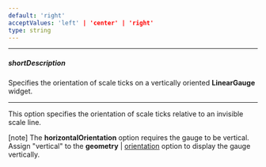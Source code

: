 ```yaml
---
default: 'right'
acceptValues: 'left' | 'center' | 'right'
type: string
---
```

---
##### shortDescription
Specifies the orientation of scale ticks on a vertically oriented **LinearGauge** widget.

---
This option specifies the orientation of scale ticks relative to an invisible scale line.

[note] The **horizontalOrientation** option requires the gauge to be vertical. Assign "vertical" to the **geometry** | [orientation](/api-reference/20%20Data%20Visualization%20Widgets/40%20dxLinearGauge/1%20Configuration/geometry/orientation.md '/Documentation/ApiReference/Data_Visualization_Widgets/dxLinearGauge/Configuration/geometry/#orientation') option to display the gauge vertically.
